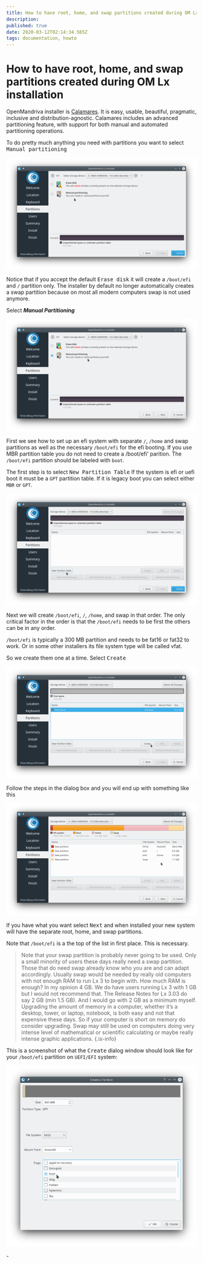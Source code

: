 ```yaml
---
title: How to have root, home, and swap partitions created during OM Lx installation
description: 
published: true
date: 2020-03-12T02:14:34.565Z
tags: documentation, howto
---
```


# How to have root, home, and swap partitions created during OM Lx installation

OpenMandriva installer is [Calamares](http://calamares.io/).
It is easy, usable, beautiful, pragmatic, inclusive and distribution-agnostic.
Calamares includes an advanced partitioning feature, with support for both manual and automated partitioning operations.

To do pretty much anything you need with partitions you want to select <kbd>Manual partitioning</kbd>

![screenshot_20200311_210630.png](/screenshot_20200311_210630.png)

Notice that if you accept the default <kbd>Erase disk</kbd> it will create a `/boot/efi` and `/` partition only.
The installer by default no longer automatically creates a swap partition because on most all modern computers swap is not used anymore.

Select ***Manual Partitioning***

![screenshot_20200311_210737.png](/screenshot_20200311_210737.png)

First we see how to set up an efi system with separate `/`, `/home` and swap partitions as well as the necessary `/boot/efi` for the efi booting. If you use MBR partition table you do not need to create a /boot/efi' parition.
The `/boot/efi` partition should be labeled with `boot`.

The first step is to select <kbd>New Partition Table</kbd>
If the system is efi or uefi boot it must be a `GPT` partition table.
If it is legacy boot you can select either `MBR` or `GPT`.

![screenshot_20200311_210953.png](/screenshot_20200311_210953.png)

Next we will create `/boot/efi`, `/`, `/home`, and swap in that order.
The only critical factor in the order is that the `/boot/efi` needs to be first the others can be in any order.

`/boot/efi` is typically a 300 MB partition and needs to be fat16 or fat32 to work. Or in some other installers its file system type will be called vfat.

So we create them one at a time.
Select <kbd>Create</kbd>

![screenshot_20200311_211037.png](/screenshot_20200311_211037.png)

Follow the steps in the dialog box and you will end up with something like this

![screenshot_20200311_212621.png](/screenshot_20200311_212621.png)

If you have what you want select <kbd>Next</kbd> and when installed your new system will have the separate root, home, and swap partitions.

Note that `/boot/efi` is a the top of the list in first place. This is necessary.

> Note that your swap partition is probably never going to be used. Only a small minority of users these days really need a swap partition. Those that do need swap already know who you are and can adapt accordingly. Usually swap would be needed by really old computers with not enough RAM to run Lx 3 to begin with. How much RAM is enough? In my opinion 4 GB. We do have users running Lx 3 with 1 GB but I would not recommend that. The Release Notes for Lx 3.03 do say 2 GB (min 1.5 GB). And I would go with 2 GB as a minimum myself. Upgrading the amount of memory in a computer, whether it’s a desktop, tower, or laptop, notebook, is both easy and not that expensive these days. So if your computer is short on memory do consider upgrading.
Swap may still be used on computers doing very intense level of mathematical or scientific calculating or maybe really intense graphic applications.
{.is-info}


This is a screenshot of what the <kbd>Create</kbd> dialog window should look like for your `/boot/efi` partition on `UEFI/EFI` system:

![screenshot_20200311_212400.png](/screenshot_20200311_212400.png)

\-

